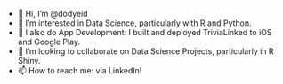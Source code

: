 - 👋 Hi, I’m @dodyeid
- 👀 I’m interested in Data Science, particularly with R and Python.
- 🌱 I also do App Development: I built and deployed TriviaLinked to iOS and Google Play.
- 💞️ I’m looking to collaborate on Data Science Projects, particularly in R Shiny.
- 📫 How to reach me: via LinkedIn!

<!---
dodyeid/dodyeid is a ✨ special ✨ repository because its `README.md` (this file) appears on your GitHub profile.
You can click the Preview link to take a look at your changes.
--->
